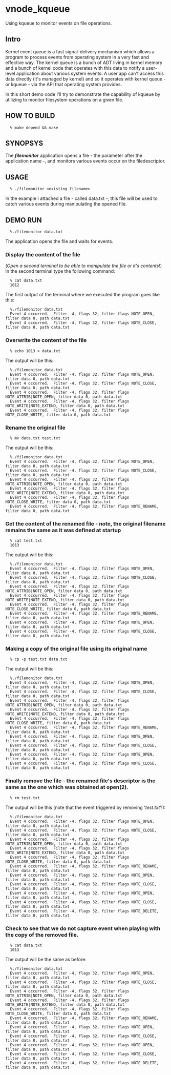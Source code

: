 # vnode_kqueue
Using kqueue to monitor events on file operations.
## Intro
Kernel event queue is a fast signal-delivery mechanism which allows a program to process events from operating system in a very fast and effective way. The kernel queue is a bunch of ADT living in kernel memory and a bunch of kernel code that operates with this data to notify a user-level application about various system events. A user app can't access this data directly (it's managed by kernel) and so it operates with kernel queue - or kqueue - via the API that operating system provides. 

In this short demo code I'll try to demonstrate the capability of kqueue by utilizing to monitor filesystem operations on a given file.

## HOW TO BUILD
```
  % make depend && make 
```

## SYNOPSYS
The ***filemonitor*** application opens a file - the parameter after the application name -, and monitors various events occur on the filedescriptor.

## USAGE
```
  % ./filemonitor <existing filename>
```
In the example I attached a file - called data.txt -, this file will be used to catch various events during manipulating the opened file.
## DEMO RUN
```
  %./filemonitor data.txt

```
The application opens the file and waits for events.
### Display the content of the file
(*Open a second terminal to be able to manipulate the file or it's contents!*)
In the second terminal type the following command:
```
  % cat data.txt
  1012
```
The first output of the terminal where we executed the program goes like this:
```
  %./filemonitor data.txt
  Event 4 occurred.  Filter -4, flags 32, filter flags NOTE_OPEN, filter data 0, path data.txt
  Event 4 occurred.  Filter -4, flags 32, filter flags NOTE_CLOSE, filter data 0, path data.txt
```
### Overwrite the content of the file
```
  % echo 1013 > data.txt
```
The output will be this:
```
  %./filemonitor data.txt
  Event 4 occurred.  Filter -4, flags 32, filter flags NOTE_OPEN, filter data 0, path data.txt
  Event 4 occurred.  Filter -4, flags 32, filter flags NOTE_CLOSE, filter data 0, path data.txt
  Event 4 occurred.  Filter -4, flags 32, filter flags NOTE_ATTRIB|NOTE_OPEN, filter data 0, path data.txt
  Event 4 occurred.  Filter -4, flags 32, filter flags NOTE_WRITE|NOTE_EXTEND, filter data 0, path data.txt
  Event 4 occurred.  Filter -4, flags 32, filter flags NOTE_CLOSE_WRITE, filter data 0, path data.txt
```
### Rename the original file
```
  % mv data.txt test.txt
```
The output will be this:
```
  %./filemonitor data.txt
  Event 4 occurred.  Filter -4, flags 32, filter flags NOTE_OPEN, filter data 0, path data.txt
  Event 4 occurred.  Filter -4, flags 32, filter flags NOTE_CLOSE, filter data 0, path data.txt
  Event 4 occurred.  Filter -4, flags 32, filter flags NOTE_ATTRIB|NOTE_OPEN, filter data 0, path data.txt
  Event 4 occurred.  Filter -4, flags 32, filter flags NOTE_WRITE|NOTE_EXTEND, filter data 0, path data.txt
  Event 4 occurred.  Filter -4, flags 32, filter flags NOTE_CLOSE_WRITE, filter data 0, path data.txt
  Event 4 occurred.  Filter -4, flags 32, filter flags NOTE_RENAME, filter data 0, path data.txt
```
### Get the content of the renamed file - note, the original filename remains the same as it was defined at startup
```
  % cat test.txt
  1013
```
The output will be this:
```
  %./filemonitor data.txt
  Event 4 occurred.  Filter -4, flags 32, filter flags NOTE_OPEN, filter data 0, path data.txt
  Event 4 occurred.  Filter -4, flags 32, filter flags NOTE_CLOSE, filter data 0, path data.txt
  Event 4 occurred.  Filter -4, flags 32, filter flags NOTE_ATTRIB|NOTE_OPEN, filter data 0, path data.txt
  Event 4 occurred.  Filter -4, flags 32, filter flags NOTE_WRITE|NOTE_EXTEND, filter data 0, path data.txt
  Event 4 occurred.  Filter -4, flags 32, filter flags NOTE_CLOSE_WRITE, filter data 0, path data.txt
  Event 4 occurred.  Filter -4, flags 32, filter flags NOTE_RENAME, filter data 0, path data.txt
  Event 4 occurred.  Filter -4, flags 32, filter flags NOTE_OPEN, filter data 0, path data.txt
  Event 4 occurred.  Filter -4, flags 32, filter flags NOTE_CLOSE, filter data 0, path data.txt
```
### Making a copy of the original file using its original name
```
  % cp -p test.txt data.txt
```
The output will be this:
```
  %./filemonitor data.txt
  Event 4 occurred.  Filter -4, flags 32, filter flags NOTE_OPEN, filter data 0, path data.txt
  Event 4 occurred.  Filter -4, flags 32, filter flags NOTE_CLOSE, filter data 0, path data.txt
  Event 4 occurred.  Filter -4, flags 32, filter flags NOTE_ATTRIB|NOTE_OPEN, filter data 0, path data.txt
  Event 4 occurred.  Filter -4, flags 32, filter flags NOTE_WRITE|NOTE_EXTEND, filter data 0, path data.txt
  Event 4 occurred.  Filter -4, flags 32, filter flags NOTE_CLOSE_WRITE, filter data 0, path data.txt
  Event 4 occurred.  Filter -4, flags 32, filter flags NOTE_RENAME, filter data 0, path data.txt
  Event 4 occurred.  Filter -4, flags 32, filter flags NOTE_OPEN, filter data 0, path data.txt
  Event 4 occurred.  Filter -4, flags 32, filter flags NOTE_CLOSE, filter data 0, path data.txt
  Event 4 occurred.  Filter -4, flags 32, filter flags NOTE_OPEN, filter data 0, path data.txt
  Event 4 occurred.  Filter -4, flags 32, filter flags NOTE_CLOSE, filter data 0, path data.txt
```
### Finally remove the file - the renamed file's descriptor is the same as the one which was obtained at open(2).
```
  % rm test.txt
```
The output will be this (note that the event triggered by removing '*test.txt*'!):
```
  %./filemonitor data.txt
  Event 4 occurred.  Filter -4, flags 32, filter flags NOTE_OPEN, filter data 0, path data.txt
  Event 4 occurred.  Filter -4, flags 32, filter flags NOTE_CLOSE, filter data 0, path data.txt
  Event 4 occurred.  Filter -4, flags 32, filter flags NOTE_ATTRIB|NOTE_OPEN, filter data 0, path data.txt
  Event 4 occurred.  Filter -4, flags 32, filter flags NOTE_WRITE|NOTE_EXTEND, filter data 0, path data.txt
  Event 4 occurred.  Filter -4, flags 32, filter flags NOTE_CLOSE_WRITE, filter data 0, path data.txt
  Event 4 occurred.  Filter -4, flags 32, filter flags NOTE_RENAME, filter data 0, path data.txt
  Event 4 occurred.  Filter -4, flags 32, filter flags NOTE_OPEN, filter data 0, path data.txt
  Event 4 occurred.  Filter -4, flags 32, filter flags NOTE_CLOSE, filter data 0, path data.txt
  Event 4 occurred.  Filter -4, flags 32, filter flags NOTE_OPEN, filter data 0, path data.txt
  Event 4 occurred.  Filter -4, flags 32, filter flags NOTE_CLOSE, filter data 0, path data.txt
  Event 4 occurred.  Filter -4, flags 32, filter flags NOTE_DELETE, filter data 0, path data.txt
```
### Check to see that we do not capture event when playing with the copy of the removed file.
```
  % cat data.txt
  1013
```
The output will be the same as before:
```
  %./filemonitor data.txt
  Event 4 occurred.  Filter -4, flags 32, filter flags NOTE_OPEN, filter data 0, path data.txt
  Event 4 occurred.  Filter -4, flags 32, filter flags NOTE_CLOSE, filter data 0, path data.txt
  Event 4 occurred.  Filter -4, flags 32, filter flags NOTE_ATTRIB|NOTE_OPEN, filter data 0, path data.txt
  Event 4 occurred.  Filter -4, flags 32, filter flags NOTE_WRITE|NOTE_EXTEND, filter data 0, path data.txt
  Event 4 occurred.  Filter -4, flags 32, filter flags NOTE_CLOSE_WRITE, filter data 0, path data.txt
  Event 4 occurred.  Filter -4, flags 32, filter flags NOTE_RENAME, filter data 0, path data.txt
  Event 4 occurred.  Filter -4, flags 32, filter flags NOTE_OPEN, filter data 0, path data.txt
  Event 4 occurred.  Filter -4, flags 32, filter flags NOTE_CLOSE, filter data 0, path data.txt
  Event 4 occurred.  Filter -4, flags 32, filter flags NOTE_OPEN, filter data 0, path data.txt
  Event 4 occurred.  Filter -4, flags 32, filter flags NOTE_CLOSE, filter data 0, path data.txt
  Event 4 occurred.  Filter -4, flags 32, filter flags NOTE_DELETE, filter data 0, path data.txt
```

